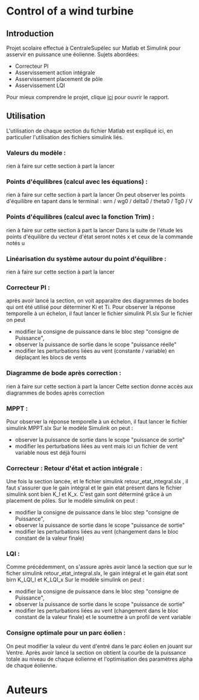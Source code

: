 # Control of a wind turbine

## Introduction

Projet scolaire effectué à CentraleSupélec sur Matlab et Simulink pour asservir en puissance une éolienne.
Sujets abordées:
- Correcteur PI
- Asservissement action intégrale
- Asservissement placement de pôle
- Asservissement LQI

Pour mieux comprendre le projet, clique [ici]() pour ouvrir le rapport.
## Utilisation
L'utilisation de chaque section du fichier Matlab est expliqué ici, en particulier l'utilisation des fichiers simulink liés.

### Valeurs du modèle : 
rien à faire sur cette section à part la lancer 

### Points d'équilibres (calcul avec les équations) :
rien à faire sur cette section à part la lancer 
On peut observer les points d'équilibre en tapant dans le terminal : wrn / wg0 / delta0 / theta0 / Tg0 / V

### Points d'équilibres (calcul avec la fonction Trim) : 
rien à faire sur cette section à part la lancer 
Dans la suite de l'étude les points d'équilibre du vecteur d'état seront notés x et ceux de la commande notés u 

### Linéarisation du système autour du point d'équilibre :
rien à faire sur cette section à part la lancer 

### Correcteur PI :
après avoir lancé la section, on voit apparaitre des diagrammes de bodes qui ont été utilisé pour déterminer Ki et Ti.
Pour observer la réponse temporelle à un échelon, il faut lancer le fichier simulink PI.slx 
Sur le fichier on peut 
- modifier la consigne de puissance dans le bloc step "consigne de Puissance", 
- observer la puissance de sortie dans le scope "puissance réelle"
- modifier les perturbations liées au vent (constante / variable) en déplaçant les blocs de vents 

### Diagramme de bode après correction :
rien à faire sur cette section à part la lancer 
Cette section donne accès aux diagrammes de bodes après correction

### MPPT :
Pour observer la réponse temporelle à un échelon, il faut lancer le fichier simulink MPPT.slx
Sur le modèle Simulink on peut :
- observer la puissance de sortie dans le scope "puissance de sortie"
- modifier les perturbations liées au vent mais ici un fichier de vent variable nous est déjà fourni

### Correcteur : Retour d'état et action intégrale :
Une fois la section lancée, et le fichier simulink retour_etat_integral.slx , il faut s'assurer que le gain intégral et le gain etat présent dans le fichier simulink sont bien K_I et K_x.
C'est gain sont déterminé grâce à un placement de pôles. 
Sur le modèle simulink on peut :
- modifier la consigne de puissance dans le bloc step "consigne de Puissance", 
- observer la puissance de sortie dans le scope "puissance de sortie"
- modifier les perturbations liées au vent (changement dans le bloc constant de la valeur finale)

### LQI :
Comme précédemment, on s'assure après avoir lancé la section que sur le ficher simulink retour_etat_integral.slx, le gain intégral et le gain état sont birn K_LQI_I et K_LQI_x 
Sur le modèle simulink on peut :
- modifier la consigne de puissance dans le bloc step "consigne de Puissance", 
- observer la puissance de sortie dans le scope "puissance de sortie"
- modifier les perturbations liées au vent (changement dans le bloc constant de la valeur finale) et le soumettre à un profil de vent variable

### Consigne optimale pour un parc éolien : 
On peut modifier la valeur du vent d'entré dans le parc éolien en jouant sur Ventre.
Après avoir lancé la section on obtient la courbe de la puissance totale au niveau de chaque éolienne et l'optimisation des paramètres alpha de chaque éolienne. 

# Auteurs
